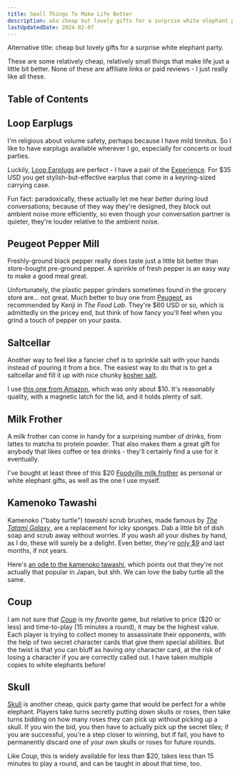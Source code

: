 ```yaml
---
title: Small Things To Make Life Better
description: aka cheap but lovely gifts for a surprise white elephant party
lastUpdatedDate: 2024-02-07
---
```


Alternative title: cheap but lovely gifts for a surprise white elephant party.

These are some relatively cheap, relatively small things that make life just a little bit better.
None of these are affiliate links or paid reviews - I just really like all these.

## Table of Contents

## Loop Earplugs

I'm religious about volume safety, perhaps because I have mild tinnitus.
So I like to have earplugs available wherever I go, especially for concerts or loud parties.

Luckily, [Loop Earplugs](https://us.loopearplugs.com) are perfect - I have a pair of the [Experience](https://us.loopearplugs.com/products/experience).
For $35 USD you get stylish-but-effective earplus that come in a keyring-sized carrying case.

Fun fact: paradoxically, these actually let me hear *better* during loud conversations; because of they way they're designed, they block out ambient noise more efficiently,
so even though your conversation partner is quieter, they're louder relative to the ambient noise.

## Peugeot Pepper Mill

Freshly-ground black pepper really does taste just a little bit better than store-bought pre-ground pepper.
A sprinkle of fresh pepper is an easy way to make a good meal great.

Unfortunately, the plastic pepper grinders sometimes found in the grocery store are... not great.
Much better to buy one from [Peugeot](https://us.peugeot-saveurs.com/en_us/pepper-mills), as recommended by Kenji in *The Food Lab*.
They're $60 USD or so, which is admittedly on the pricey end, but think of how fancy you'll feel when you grind a touch of pepper on your pasta.

## Saltcellar

Another way to feel like a fancier chef is to sprinkle salt with your hands instead of pouring it from a box.
The easiest way to do that is to get a saltcellar and fill it up with nice chunky [kosher salt](https://www.seriouseats.com/ask-the-food-lab-do-i-need-to-use-kosher-salt).

I use [this one from Amazon](https://www.amazon.com/dp/B07STN8DRL?psc=1&ref=ppx_yo2ov_dt_b_product_details), which was only about $10.
It's reasonably quality, with a magnetic latch for the lid, and it holds plenty of salt.

## Milk Frother

A milk frother can come in handy for a surprising number of drinks, from lattes to matcha to protein powder.
That also makes them a great gift for anybody that likes coffee or tea drinks - they'll certainly find a use for it eventually.

I've bought at least three of this $20 [Foodville milk frother](https://www.amazon.com/gp/product/B07V2ZGYJ1?ie=UTF8&th=1) as personal or white elephant gifts,
as well as the one I use myself.

## Kamenoko Tawashi

Kamenoko ("baby turtle") *tawashi* scrub brushes, made famous by [*The Tatami Galaxy*](https://en.wikipedia.org/wiki/The_Tatami_Galaxy), are a replacement for icky sponges.
Dab a little bit of dish soap and scrub away without worries. If you wash all your dishes by hand, as I do, these will surely be a delight.
Even better, they're [only $9](https://jinenstore.com/products/kamenoko-tawashi) and last months, if not years.

Here's [an ode to the kamenoko tawashi](https://catapult.co/stories/katie-okamoto-kamenoko-tawashi-turtle-brush-japanese-family), which points out that they're not actually that popular in Japan, but shh. We can love the baby turtle all the same.

## Coup

I am not sure that [*Coup*](https://boardgamegeek.com/boardgame/131357/coup) is my *favorite* game, but relative to price ($20 or less) and time-to-play (15 minutes a round), it may be the highest value.
Each player is trying to collect money to assassinate their opponents, with the help of two secret character cards that give them special abilities.
But the twist is that you can bluff as having *any* character card, at the risk of losing a character if you are correctly called out.
I have taken multiple copies to white elephants before!

## Skull

[Skull](https://boardgamegeek.com/boardgame/92415/skull) is another cheap, quick party game that would be perfect for a white elephant.
Players take turns secretly putting down skulls or roses, then take turns bidding on how many roses they can pick up without picking up a skull.
If you win the bid, you then have to actually pick up the secret tiles; if you are successful, you're a step closer to winning, but if fail, you have to permanently discard one of your own skulls or roses for future rounds.

Like *Coup*, this is widely available for less than $20, takes less than 15 minutes to play a round, and can be taught in about that time, too.
